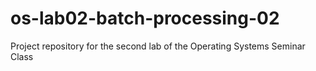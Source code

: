 # os-lab02-batch-processing-02
Project repository for the second lab of the Operating Systems Seminar Class
